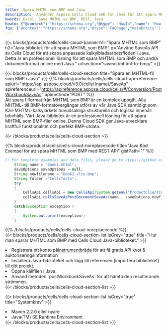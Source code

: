 ```yaml
---
title:  Spara MHTML som BMP med Java
description:  Använder Aspose.Cells Cloud SDK for Java för att spara MHTML-formatfil som BMP-fil.
kwords: Excel, Save MHTML as BMP, REST, Java
howto: {"@context": "https://schema.org","@type": "HowTo","name": "How to save MHTML as BMP using the Cells Cloud Java library.","description": "How to save MHTML as BMP using the Cells Cloud Java library.","image": {"@type": "ImageObject"},"url": "/java/saveas/mhtml-to-bmp/","step": [{ "@type": "HowToStep","name": "How to save MHTML as BMP using the Cells Cloud Java library. step 1", "image": {"@type": "ImageObject",},"url": "/java/saveas/mhtml-to-bmp/","text": "Register an account at <a href='https://dashboard.aspose.cloud/'>Dashboard</a> to get free API quota & authorization details",},{ "@type": "HowToStep","name": "How to save MHTML as BMP using the Cells Cloud Java library. step 1", "image": {"@type": "ImageObject",},"url": "/java/saveas/mhtml-to-bmp/","text": "Install Java library and add the reference (import the library) to your project.",},{ "@type": "HowToStep","name": "How to save MHTML as BMP using the Cells Cloud Java library. step 1", "image": {"@type": "ImageObject",},"url": "/java/saveas/mhtml-to-bmp/","text": "Open the source file in Java.",},{ "@type": "HowToStep","name": "How to save MHTML as BMP using the Cells Cloud Java library. step 1", "image": {"@type": "ImageObject",},"url": "/java/saveas/mhtml-to-bmp/","text": "Use the `postWorkbookSaveAs` method to retrieve the resulting stream.",}, ],"supply": {"@type": "HowToSupply","name": "document"},"tool": [{"@type": "HowToTool","name": "IntelliJ IDEA, Visual Studio Code, Eclipse"},{"@type": "HowToTool","name": "Aspose Cells"}],"totalTime": "PT6M"}
fqa: {"@context":"https://schema.org","@type":"FAQPage","mainEntity":[{"@type":"Question","name":"Why save file as other formats file in C# using REST API?","acceptedAnswer":{"@type":"Answer","text":"Documents are encoded in many ways, and some files may be incompatible with the software you use. To open and read such files, just save them as appropriate file formats.<br/><ol><li>Install .NET SDK and add the reference (import the library) to your project.</li><li>Open the source file in C# using REST API.</li><li>Call the PostWorkbookSaveAsRequest() method, passing an output filename with required extension.</li><li>Get the result of save as a separate file.</li></ol>"}},{"@type":"Question","name":"What file formats can I save as with your C# library?","acceptedAnswer":{"@type":"Answer","text":"We support a variety of file formats for conversion using .NET library, including XLSX, Excel, xls , PDF, CSV, HTML, Markdown, XML, PNG, JPG, TIFF, Json, TXT and many more."}},{"@type":"Question","name":"What is the maximum allowed file size for conversion using this .NET library?","acceptedAnswer":{"@type":"Answer","text":"There are no file size limits for format conversions using .NET library."}}]}
---
```

{{< blocks/products/cells/cells-cloud-banner h1="Spara MHTML som BMP" h2="Java bibliotek för att spara MHTML som BMP" p="Använd SaveAs API av Cells Cloud för att skapa anpassade kalkylbladsarbetsflöden i Java. Detta är en professionell lösning för att spara MHTML som BMP och andra dokumentformat online med Java." urlsection="saveas/mhtml-to-bmp/" >}}

{{< blocks/products/cells/cells-cloud-section title="Spara en MHTML-fil som BMP i Java" >}}
{{% blocks/products/cells/cells-cloud-api-reference apiurl="https://api.aspose.cloud/v3.0/cells/{name}/SaveAs" apireferenceurl="https://apireference.aspose.cloud/cells/#/Conversion/PostWorkbookSaveAs" apimethod="POST" %}}
<br/>
Att spara filformat från MHTML som BMP är en komplex uppgift. Alla MHTML- till BMP-formatövergångar utförs av vår Java SDK samtidigt som Käll-MHTML-kalkylarkets huvudsakliga strukturella och logiska innehåll bibehålls. Vårt Java-bibliotek är en professionell lösning för att spara MHTML som BMP-filer online. Denna Cloud SDK ger Java-utvecklare kraftfull funktionalitet och perfekt BMP-utdata.

{{< /blocks/products/cells/cells-cloud-section >}}

{{% blocks/products/cells/cells-cloud-noreplacecode title="Java Kod Exempel för att spara MHTML som BMP med REST API" gistPath="" %}}
  
```java
// For complete examples and data files, please go to https://github.com/aspose-cells-cloud/aspose-cells-cloud-java/
    String name = "Book1.mhtml";
    SaveOptions saveOptions = null;
    String newfilename = "Book1_xlsx.bmp";
    String folder ="CellsTests";
    try 
    {
        CellsApi cellsApi = new CellsApi(System.getenv("ProductClientId"), System.getenv("ProductClientSecret"));
        cellsApi.cellsSaveAsPostDocumentSaveAs(name , saveOptions,newfilename,false,false,folder,null,null,null,true);                       
    }
    catch(Exception exception )
    {
        System.out.print(exception);
    }
```
  
{{% /blocks/products/cells/cells-cloud-noreplacecode %}}
<br/>
{{< blocks/products/cells/cells-cloud-section-list isGrey="true" title="Hur man sparar MHTML som BMP med Cells Cloud Java-biblioteket." >}}
<li> Registrera ett konto på<a href="https://dashboard.aspose.cloud/">instrumentbräda</a> för att få gratis API kvot & auktoriseringsinformation</li>
<li>Installera Java-biblioteket och lägg till referensen (importera biblioteket) till ditt projekt.</li>
<li>Öppna källfilen i Java.</li>
<li>Använd metoden `postWorkbookSaveAs` för att hämta den resulterande strömmen.</li>
{{< /blocks/products/cells/cells-cloud-section-list >}}

{{< blocks/products/cells/cells-cloud-section-list isGrey="true" title="Systemkrav" >}}
<li>Maven 2.2.0 eller nyare</li>
<li>Java(TM) SE Runtime Environment</li>
{{< /blocks/products/cells/cells-cloud-section-list >}}
